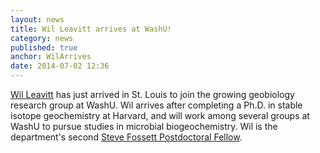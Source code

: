 ```yaml
---
layout: news
title: Wil Leavitt arrives at WashU!
category: news 
published: true 
anchor: WilArrives
date: 2014-07-02 12:36
---
```


[Wil Leavitt](http://bradleylab.wustl.edu/team/wil/) has just arrived in St. Louis to join the growing geobiology research group at WashU. Wil arrives after completing a Ph.D. in stable isotope geochemistry at Harvard, and will work among several groups at WashU to pursue studies in microbial biogeochemistry. Wil is the department's second [Steve Fossett Postdoctoral Fellow](http://eps.wustl.edu/sfpf2014). 
